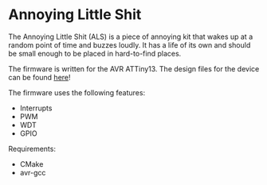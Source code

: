 # Annoying Little Shit

The Annoying Little Shit (ALS) is a piece of annoying kit that
wakes up at a random point of time and buzzes loudly.
It has a life of its own and should be small enough to be placed
in hard-to-find places.

The firmware is written for the AVR ATTiny13. The design files for
the device can be found [here](https://github.com/frippertronics/als-hardware)!

The firmware uses the following features:

- Interrupts
- PWM
- WDT
- GPIO 

Requirements:

- CMake
- avr-gcc
